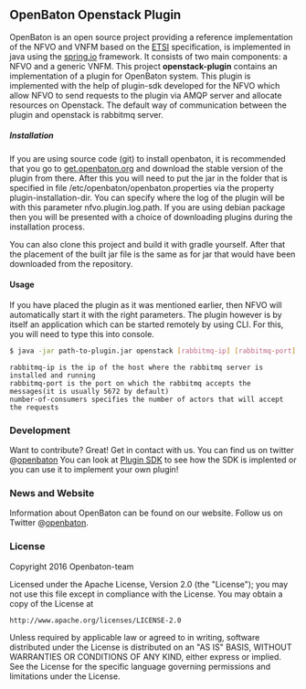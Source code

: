 OpenBaton Openstack Plugin
----------------

OpenBaton is an open source project providing a reference implementation of the NFVO and VNFM based on the [ETSI][NFV MANO] specification, is implemented in java using the [spring.io] framework. It consists of two main components: a NFVO and a generic VNFM. This project **openstack-plugin** contains an implementation of a plugin for OpenBaton system. This plugin is implemented with the help of plugin-sdk developed for the NFVO which allow NFVO to send requests to the plugin via AMQP server and allocate resources on Openstack. The default way of communication between the plugin and openstack is rabbitmq server. 

##### Installation

If you are using source code (git) to install openbaton, it is recommended that you go to [get.openbaton.org][get-openbaton-org] and download the stable version of the plugin from there. After this you will need to put the jar in the folder that is specified in file /etc/openbaton/openbaton.properties via the property plugin-installation-dir. You can specify where the log of the plugin will be with this parameter nfvo.plugin.log.path.
If you are using debian package then you will be presented with a choice of downloading plugins during the installation process.


You can also clone this project and build it with gradle yourself. After that the placement of the built jar file is the same as for jar that would have been downloaded from the repository.
#### Usage
If you have placed the plugin as it was mentioned earlier, then NFVO will automatically start it with the right parameters. The plugin however is by itself an application which can be started remotely by using CLI. For this, you will need to type this into console. 

```bash
$ java -jar path-to-plugin.jar openstack [rabbitmq-ip] [rabbitmq-port] [n-of-consumers] [user] [password]
```
```properties
rabbitmq-ip is the ip of the host where the rabbitmq server is installed and running
rabbitmq-port is the port on which the rabbitmq accepts the messages(it is usually 5672 by default) 
number-of-consumers specifies the number of actors that will accept the requests
```
### Development

Want to contribute? Great! Get in contact with us. You can find us on twitter @[openbaton]
You can look at [Plugin SDK][plugin-sdk-link] to see how the SDK is implented or you can use it to implement your own plugin!

### News and Website
Information about OpenBaton can be found on our website. Follow us on Twitter @[openbaton].

### License

Copyright 2016 Openbaton-team

Licensed under the Apache License, Version 2.0 (the "License");
you may not use this file except in compliance with the License.
You may obtain a copy of the License at

    http://www.apache.org/licenses/LICENSE-2.0

Unless required by applicable law or agreed to in writing, software
distributed under the License is distributed on an "AS IS" BASIS,
WITHOUT WARRANTIES OR CONDITIONS OF ANY KIND, either express or implied.
See the License for the specific language governing permissions and
limitations under the License.

[plugin-sdk-link]: https://github.com/openbaton/plugin-sdk
[nfvo-link]: https://github.com/openbaton/NFVO
[generic-link]:https://github.com/openbaton/generic-vnfm
[get-openbaton-org]:http://get.openbaton.org/plugins/stable/
[client-link]: https://github.com/openbaton/openbaton-client
[spring.io]:https://spring.io/
[NFV MANO]:http://docbox.etsi.org/ISG/NFV/Open/Published/gs_NFV-MAN001v010101p%20-%20Management%20and%20Orchestration.pdf
[openbaton]:http://twitter.com/openbaton
